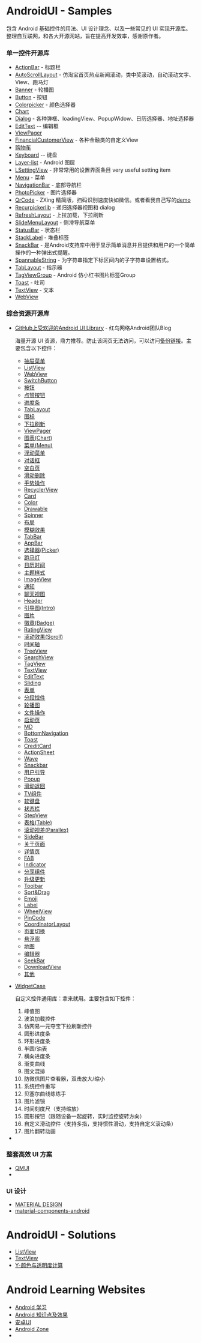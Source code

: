 # AndroidUI - Samples

包含 Android 基础控件的用法、UI 设计理念、以及一些常见的 UI 实现开源库。整理自互联网，和各大开源网站，旨在提高开发效率，感谢原作者。

### 单一控件开源库

- [ActionBar](https://github.com/hgncxzy/AndroidUI-Samples/tree/master/actionbar)  - 标题栏
- [AutoScrollLayout](https://github.com/leiyun1993/AutoScrollLayout) - 仿淘宝首页热点新闻滚动，类中奖滚动，自动滚动文字、View、跑马灯
- [Banner](https://github.com/hgncxzy/AndroidUI-Samples/tree/master/banner) - 轮播图
- [Button](https://github.com/hgncxzy/AndroidUI-Samples/tree/master/button) - 按钮 
- [Colorpicker](https://github.com/kristiyanP/colorpicker) - 颜色选择器
- [Chart](https://github.com/hgncxzy/AndroidUI-Samples/tree/master/chart)
- [Dialog](https://github.com/hgncxzy/AndroidUI-Samples/tree/master/dialog) - 各种弹框、loadingView、PopupWidow、日历选择器、地址选择器
- [EditText](https://github.com/hgncxzy/AndroidUI-Samples/tree/master/edittext) -- 编辑框
- [ViewPager](https://github.com/hgncxzy/AndroidUI-Samples/tree/master/viewpager)
- [FinancialCustomerView](https://github.com/Tophold/FinancialCustomerView) - 各种金融类的自定义View
- [购物车](https://github.com/DickyQie/android-shoppingcart)
- [Keyboard](https://github.com/hgncxzy/AndroidUI-Samples/tree/master/keyboard) -- 键盘
- [Layer-list](https://www.jianshu.com/p/9e6d03ab7ac9) - Android 图层
- [LSettingView](https://github.com/leonHua/LSettingView) - 非常常用的设置界面条目 very useful setting item
- [Menu](https://github.com/hgncxzy/AndroidUI-Samples/tree/master/menu) - 菜单
- [NavigationBar](https://github.com/hgncxzy/AndroidUI-Samples/tree/master/navigationbar) - 底部导航栏
- [PhotoPicker](https://github.com/hgncxzy/AndroidUI-Samples/tree/master/photopicker) - 图片选择器
- [QrCode](https://github.com/jenly1314/ZXingLite) - ZXing 精简版，扫码识别速度快如微信。或者看我自己写的[demo](https://github.com/hgncxzy/QRCodeScanDemo)
- [Recurpickerlib](https://github.com/maltaisn/recurpickerlib) - 递归选择器视图和 dialog
- [RefreshLayout](https://github.com/hgncxzy/AndroidUI-Samples/tree/master/refreshlayout) - 上拉加载，下拉刷新
- [SlideMenuLayout](https://github.com/JingYeoh/SlideMenuLayout) - 侧滑导航菜单
- [StatusBar](https://github.com/hgncxzy/AndroidUI-Samples/tree/master/statusbar) - 状态栏
- [StackLabel](https://github.com/kongzue/StackLabel) - 堆叠标签
- [SnackBar](https://github.com/hgncxzy/AndroidUI-Samples/tree/master/snackbar) - 是Android支持库中用于显示简单消息并且提供和用户的一个简单操作的一种弹出式提醒。
- [SpannableString](https://github.com/hgncxzy/AndroidUI-Samples/tree/master/spannablestring) - 为字符串指定下标区间内的子字符串设置格式。
- [TabLayout](https://github.com/hgncxzy/AndroidUI-Samples/tree/master/tablayout) - 指示器
- [TagViewGroup](https://github.com/shellljx/TagViewGroup) - Android 仿小红书图片标签Group
- [Toast](https://github.com/hgncxzy/AndroidUI-Samples/tree/master/toast) - 吐司
- [TextView](https://github.com/hgncxzy/AndroidUI-Samples/tree/master/textview) - 文本
- [WebView](https://github.com/hgncxzy/AndroidUI-Samples/tree/master/webview)

### 综合资源开源库

- [GitHub上受欢迎的Android UI Library](https://hndeveloper.github.io/2017/github-android-ui.html) - 红鸟网络Android团队Blog

  海量开源 UI 资源，鼎力推荐。防止该网页无法访问，可以访问[备份链接](https://github.com/hgncxzy/AndroidUI-Samples/blob/master/GitHub上受欢迎的Android%20UI%20Library-备份.md)。主要包含以下控件：

  - [抽屉菜单](https://hndeveloper.github.io/2017/github-android-ui.html#抽屉菜单)
  - [ListView](https://hndeveloper.github.io/2017/github-android-ui.html#ListView)
  - [WebView](https://hndeveloper.github.io/2017/github-android-ui.html#WebView)
  - [SwitchButton](https://hndeveloper.github.io/2017/github-android-ui.html#SwitchButton)
  - [按钮](https://hndeveloper.github.io/2017/github-android-ui.html#按钮)
  - [点赞按钮](https://hndeveloper.github.io/2017/github-android-ui.html#点赞按钮)
  - [进度条](https://hndeveloper.github.io/2017/github-android-ui.html#进度条)
  - [TabLayout](https://hndeveloper.github.io/2017/github-android-ui.html#TabLayout)
  - [图标](https://hndeveloper.github.io/2017/github-android-ui.html#图标)
  - [下拉刷新](https://hndeveloper.github.io/2017/github-android-ui.html#下拉刷新)
  - [ViewPager](https://hndeveloper.github.io/2017/github-android-ui.html#ViewPager)
  - [图表(Chart)](https://hndeveloper.github.io/2017/github-android-ui.html#图表(Chart))
  - [菜单(Menu)](https://hndeveloper.github.io/2017/github-android-ui.html#菜单(Menu))
  - [浮动菜单](https://hndeveloper.github.io/2017/github-android-ui.html#浮动菜单)
  - [对话框](https://hndeveloper.github.io/2017/github-android-ui.html#对话框)
  - [空白页](https://hndeveloper.github.io/2017/github-android-ui.html#空白页)
  - [滑动删除](https://hndeveloper.github.io/2017/github-android-ui.html#滑动删除)
  - [手势操作](https://hndeveloper.github.io/2017/github-android-ui.html#手势操作)
  - [RecyclerView](https://hndeveloper.github.io/2017/github-android-ui.html#RecyclerView)
  - [Card](https://hndeveloper.github.io/2017/github-android-ui.html#Card)
  - [Color](https://hndeveloper.github.io/2017/github-android-ui.html#Color)
  - [Drawable](https://hndeveloper.github.io/2017/github-android-ui.html#Drawable)
  - [Spinner](https://hndeveloper.github.io/2017/github-android-ui.html#Spinner)
  - [布局](https://hndeveloper.github.io/2017/github-android-ui.html#布局)
  - [模糊效果](https://hndeveloper.github.io/2017/github-android-ui.html#模糊效果)
  - [TabBar](https://hndeveloper.github.io/2017/github-android-ui.html#TabBar)
  - [AppBar](https://hndeveloper.github.io/2017/github-android-ui.html#AppBar)
  - [选择器(Picker)](https://hndeveloper.github.io/2017/github-android-ui.html#选择器(Picker))
  - [跑马灯](https://hndeveloper.github.io/2017/github-android-ui.html#跑马灯)
  - [日历时间](https://hndeveloper.github.io/2017/github-android-ui.html#日历时间)
  - [主题样式](https://hndeveloper.github.io/2017/github-android-ui.html#主题样式)
  - [ImageView](https://hndeveloper.github.io/2017/github-android-ui.html#ImageView)
  - [通知](https://hndeveloper.github.io/2017/github-android-ui.html#通知)
  - [聊天视图](https://hndeveloper.github.io/2017/github-android-ui.html#聊天视图)
  - [Header](https://hndeveloper.github.io/2017/github-android-ui.html#Header)
  - [引导图(Intro)](https://hndeveloper.github.io/2017/github-android-ui.html#引导图(Intro))
  - [图片](https://hndeveloper.github.io/2017/github-android-ui.html#图片)
  - [徽章(Badge)](https://hndeveloper.github.io/2017/github-android-ui.html#徽章(Badge))
  - [RatingView](https://hndeveloper.github.io/2017/github-android-ui.html#RatingView)
  - [滚动效果(Scroll)](https://hndeveloper.github.io/2017/github-android-ui.html#滚动效果(Scroll))
  - [时间轴](https://hndeveloper.github.io/2017/github-android-ui.html#时间轴)
  - [TreeView](https://hndeveloper.github.io/2017/github-android-ui.html#TreeView)
  - [SearchView](https://hndeveloper.github.io/2017/github-android-ui.html#SearchView)
  - [TagView](https://hndeveloper.github.io/2017/github-android-ui.html#TagView)
  - [TextView](https://hndeveloper.github.io/2017/github-android-ui.html#TextView)
  - [EditText](https://hndeveloper.github.io/2017/github-android-ui.html#EditText)
  - [Sliding](https://hndeveloper.github.io/2017/github-android-ui.html#Sliding)
  - [表单](https://hndeveloper.github.io/2017/github-android-ui.html#表单)
  - [分段控件](https://hndeveloper.github.io/2017/github-android-ui.html#分段控件)
  - [轮播图](https://hndeveloper.github.io/2017/github-android-ui.html#轮播图)
  - [文件操作](https://hndeveloper.github.io/2017/github-android-ui.html#文件操作)
  - [启动页](https://hndeveloper.github.io/2017/github-android-ui.html#启动页)
  - [MD](https://hndeveloper.github.io/2017/github-android-ui.html#MD)
  - [BottomNavigation](https://hndeveloper.github.io/2017/github-android-ui.html#BottomNavigation)
  - [Toast](https://hndeveloper.github.io/2017/github-android-ui.html#Toast)
  - [CreditCard](https://hndeveloper.github.io/2017/github-android-ui.html#CreditCard)
  - [ActionSheet](https://hndeveloper.github.io/2017/github-android-ui.html#ActionSheet)
  - [Wave](https://hndeveloper.github.io/2017/github-android-ui.html#Wave)
  - [Snackbar](https://hndeveloper.github.io/2017/github-android-ui.html#Snackbar)
  - [用户引导](https://hndeveloper.github.io/2017/github-android-ui.html#用户引导)
  - [Popup](https://hndeveloper.github.io/2017/github-android-ui.html#Popup)
  - [滑动返回](https://hndeveloper.github.io/2017/github-android-ui.html#滑动返回)
  - [TV组件](https://hndeveloper.github.io/2017/github-android-ui.html#TV组件)
  - [软键盘](https://hndeveloper.github.io/2017/github-android-ui.html#软键盘)
  - [状态栏](https://hndeveloper.github.io/2017/github-android-ui.html#状态栏)
  - [StepView](https://hndeveloper.github.io/2017/github-android-ui.html#StepView)
  - [表格(Table)](https://hndeveloper.github.io/2017/github-android-ui.html#表格(Table))
  - [滚动视差(Parallex)](https://hndeveloper.github.io/2017/github-android-ui.html#滚动视差(Parallex))
  - [SideBar](https://hndeveloper.github.io/2017/github-android-ui.html#SideBar)
  - [关于页面](https://hndeveloper.github.io/2017/github-android-ui.html#关于页面)
  - [详情页](https://hndeveloper.github.io/2017/github-android-ui.html#详情页)
  - [FAB](https://hndeveloper.github.io/2017/github-android-ui.html#FAB)
  - [Indicator](https://hndeveloper.github.io/2017/github-android-ui.html#Indicator)
  - [分享组件](https://hndeveloper.github.io/2017/github-android-ui.html#分享组件)
  - [升级更新](https://hndeveloper.github.io/2017/github-android-ui.html#升级更新)
  - [Toolbar](https://hndeveloper.github.io/2017/github-android-ui.html#Toolbar)
  - [Sort&Drag](https://hndeveloper.github.io/2017/github-android-ui.html#Sort&Drag)
  - [Emoji](https://hndeveloper.github.io/2017/github-android-ui.html#Emoji)
  - [Label](https://hndeveloper.github.io/2017/github-android-ui.html#Label)
  - [WheelView](https://hndeveloper.github.io/2017/github-android-ui.html#WheelView)
  - [PinCode](https://hndeveloper.github.io/2017/github-android-ui.html#PinCode)
  - [CoordinatorLayout](https://hndeveloper.github.io/2017/github-android-ui.html#CoordinatorLayout)
  - [页面切换](https://hndeveloper.github.io/2017/github-android-ui.html#页面切换)
  - [悬浮窗](https://hndeveloper.github.io/2017/github-android-ui.html#悬浮窗)
  - [地图](https://hndeveloper.github.io/2017/github-android-ui.html#地图)
  - [编辑器](https://hndeveloper.github.io/2017/github-android-ui.html#编辑器)
  - [SeekBar](https://hndeveloper.github.io/2017/github-android-ui.html#SeekBar)
  - [DownloadView](https://hndeveloper.github.io/2017/github-android-ui.html#DownloadView)
  - [其他](https://hndeveloper.github.io/2017/github-android-ui.html#其他)

- [WidgetCase](https://github.com/faith-hb/WidgetCase) 

  自定义控件通用库：拿来就用。主要包含如下控件：

  1. 峰值图
  2. 波浪加载控件
  3. 仿网易一元夺宝下拉刷新控件
  4. 圆形进度条
  5. 环形进度条
  6. 半圆/油表
  7. 横向进度条
  8. 渐变曲线
  9. 图文混排
  10. 防微信图片查看器，双击放大/缩小
  11. 系统控件重写
  12. 贝塞尔曲线练练手
  13. 图片滤镜
  14. 时间刻度尺（支持缩放）
  15. 圆形按钮（跟随设备一起旋转，实时监控旋转方向）
  16. 自定义滑动控件（支持多指，支持惯性滑动，支持自定义滚动条）
  17. 图片翻转动画

- 

### 整套高效 UI 方案

- [QMUI](https://qmuiteam.com/android/documents/)
- 

### UI 设计

- [MATERIAL DESIGN](https://material.io/)
- [material-components-android](https://github.com/material-components/material-components-android)

# AndroidUI - Solutions

- [ListView](https://blog.csdn.net/jdfkldjlkjdl/article/details/82259823)
- [TextView](https://blog.csdn.net/jdfkldjlkjdl/article/details/49468567)
- [Y-颜色与透明度计算](https://blog.csdn.net/wangliblog/article/details/73248122)

# Android Learning Websites

- [Android 学习](https://www.jianshu.com/c/053aaffa3a76)
- [Android 知识点及效果](https://www.jianshu.com/c/833dd498c20f)
- [安卓UI](https://www.jianshu.com/c/371ef270e696)
- [Android Zone](https://www.jianshu.com/c/01979ba6eef6)
- 